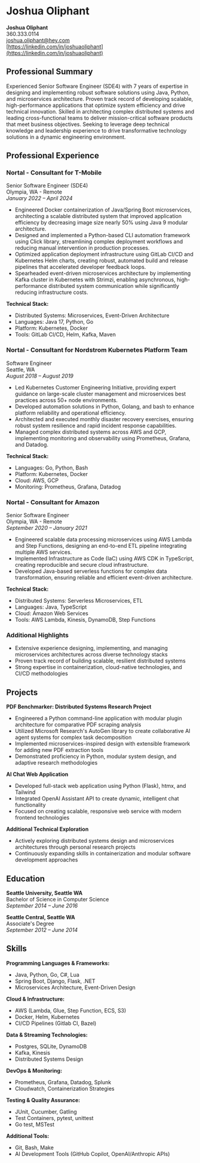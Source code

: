 # Joshua Oliphant

**Joshua Oliphant**  
360.333.0114  
[joshua.oliphant@hey.com](mailto:joshua.oliphant@hey.com)  
[https://linkedin.com/in/joshuaoliphant](https://linkedin.com/in/joshuaoliphant)

## Professional Summary
Experienced Senior Software Engineer (SDE4) with 7 years of expertise in designing and implementing robust software solutions using Java, Python, and microservices architecture. Proven track record of developing scalable, high-performance applications that optimize system efficiency and drive technical innovation. Skilled in architecting complex distributed systems and leading cross-functional teams to deliver mission-critical software products that meet business objectives. Seeking to leverage deep technical knowledge and leadership experience to drive transformative technology solutions in a dynamic engineering environment.

## Professional Experience
### Nortal - Consultant for T-Mobile

Senior Software Engineer (SDE4)  
Olympia, WA - Remote  
*January 2022 – April 2024*  

- Engineered Docker containerization of Java/Spring Boot microservices, architecting a scalable distributed system that improved application efficiency by decreasing image size nearly 50% using Java 9 modular architecture.
- Designed and implemented a Python-based CLI automation framework using Click library, streamlining complex deployment workflows and reducing manual intervention in production processes.
- Optimized application deployment infrastructure using GitLab CI/CD and Kubernetes Helm charts, creating robust, automated build and release pipelines that accelerated developer feedback loops.
- Spearheaded event-driven microservices architecture by implementing Kafka cluster in Kubernetes with Strimzi, enabling asynchronous, high-performance distributed system communication while significantly reducing infrastructure costs.

**Technical Stack:**
- Distributed Systems: Microservices, Event-Driven Architecture
- Languages: Java 17, Python, Go
- Platform: Kubernetes, Docker
- Tools: GitLab CI/CD, Helm, Kafka, Maven

### Nortal - Consultant for Nordstrom Kubernetes Platform Team

Software Engineer  
Seattle, WA  
*August 2018 – August 2019*  

- Led Kubernetes Customer Engineering Initiative, providing expert guidance on large-scale cluster management and microservices best practices across 50+ node environments.
- Developed automation solutions in Python, Golang, and bash to enhance platform reliability and operational efficiency.
- Architected and executed monthly disaster recovery exercises, ensuring robust system resilience and rapid incident response capabilities.
- Managed complex distributed systems across AWS and GCP, implementing monitoring and observability using Prometheus, Grafana, and Datadog.

**Technical Stack:**
- Languages: Go, Python, Bash
- Platform: Kubernetes, Docker
- Cloud: AWS, GCP
- Monitoring: Prometheus, Grafana, Datadog

### Nortal - Consultant for Amazon

Senior Software Engineer  
Olympia, WA - Remote  
*September 2020 – January 2021*  

- Engineered scalable data processing microservices using AWS Lambda and Step Functions, designing an end-to-end ETL pipeline integrating multiple AWS services.
- Implemented Infrastructure as Code (IaC) using AWS CDK in TypeScript, creating reproducible and secure cloud infrastructure.
- Developed Java-based serverless functions for complex data transformation, ensuring reliable and efficient event-driven architecture.

**Technical Stack:**
- Distributed Systems: Serverless Microservices, ETL
- Languages: Java, TypeScript
- Cloud: Amazon Web Services
- Tools: AWS Lambda, Kinesis, DynamoDB, Step Functions

### Additional Highlights

- Extensive experience designing, implementing, and managing microservices architectures across diverse technology stacks
- Proven track record of building scalable, resilient distributed systems
- Strong expertise in containerization, cloud-native technologies, and CI/CD methodologies

## Projects
**PDF Benchmarker: Distributed Systems Research Project**
- Engineered a Python command-line application with modular plugin architecture for comparative PDF scraping analysis
- Utilized Microsoft Research's AutoGen library to create collaborative AI agent systems for complex task decomposition
- Implemented microservices-inspired design with extensible framework for adding new PDF extraction tools
- Demonstrated proficiency in Python, modular system design, and adaptive research methodologies

**AI Chat Web Application**
- Developed full-stack web application using Python (Flask), htmx, and Tailwind
- Integrated OpenAI Assistant API to create dynamic, intelligent chat functionality
- Focused on creating scalable, responsive web service with modern frontend technologies

**Additional Technical Exploration**
- Actively exploring distributed systems design and microservices architectures through personal research projects
- Continuously expanding skills in containerization and modular software development approaches

## Education
**Seattle University, Seattle WA**  
Bachelor of Science in Computer Science  
*September 2014 – June 2016*

**Seattle Central, Seattle WA**  
Associate's Degree  
*September 2012 – June 2014*

## Skills
**Programming Languages & Frameworks:**
- Java, Python, Go, C#, Lua
- Spring Boot, Django, Flask, .NET
- Microservices Architecture, Event-Driven Design

**Cloud & Infrastructure:**
- AWS (Lambda, Glue, Step Function, ECS, S3)
- Docker, Helm, Kubernetes
- CI/CD Pipelines (Gitlab CI, Bazel)

**Data & Streaming Technologies:**
- Postgres, SQLite, DynamoDB
- Kafka, Kinesis
- Distributed Systems Design

**DevOps & Monitoring:**
- Prometheus, Grafana, Datadog, Splunk
- Cloudwatch, Containerization Strategies

**Testing & Quality Assurance:**
- JUnit, Cucumber, Gatling
- Test Containers, pytest, unittest
- Go test, MSTest

**Additional Tools:**
- Git, Bash, Make
- AI Development Tools (GitHub Copilot, OpenAI/Anthropic APIs)

